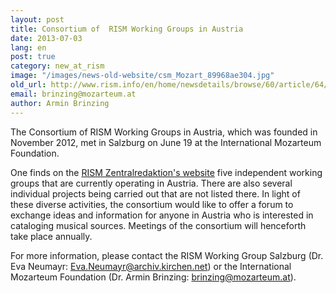 ```yaml
---
layout: post
title: Consortium of  RISM Working Groups in Austria
date: 2013-07-03
lang: en
post: true
category: new_at_rism
image: "/images/news-old-website/csm_Mozart_89968ae304.jpg"
old_url: http://www.rism.info/en/home/newsdetails/browse/60/article/64/consortium-of-rism-working-groups-in-austria.html
email: brinzing@mozarteum.at
author: Armin Brinzing
---
```


The Consortium of RISM Working Groups in Austria, which was founded in November 2012, met in Salzburg on June 19 at the International Mozarteum Foundation.

One finds on the [RISM Zentralredaktion's website](/working-groups.html#c2428) five independent working groups that are currently operating in Austria. There are also several individual projects being carried out that are not listed there. In light of these diverse activities, the consortium would like to offer a forum to exchange ideas and information for anyone in Austria who is interested in cataloging musical sources. Meetings of the consortium will henceforth take place annually.

For more information, please contact the RISM Working Group Salzburg (Dr. Eva Neumayr: [Eva.Neumayr@archiv.kirchen.net](mailto:Eva.Neumayr@archiv.kirchen.net)) or the International Mozarteum Foundation (Dr. Armin Brinzing: [brinzing@mozarteum.at](mailto:brinzing@mozarteum.at)).